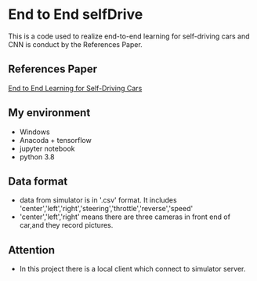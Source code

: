 # End to End selfDrive
This is a code used to realize end-to-end learning for self-driving cars and CNN is conduct by the References Paper.

## References Paper
[End to End Learning for Self-Driving Cars](https://images.nvidia.com/content/tegra/automotive/images/2016/solutions/pdf/end-to-end-dl-using-px.pdf)


## My environment
* Windows
* Anacoda + tensorflow
* jupyter notebook
* python 3.8

## Data format
* data from simulator is in '.csv'  format. It includes 'center','left','right','steering','throttle','reverse','speed'
* 'center','left','right' means there are three cameras in front end of car,and they record pictures.

## Attention
* In this project there is a local client which connect to simulator server.
